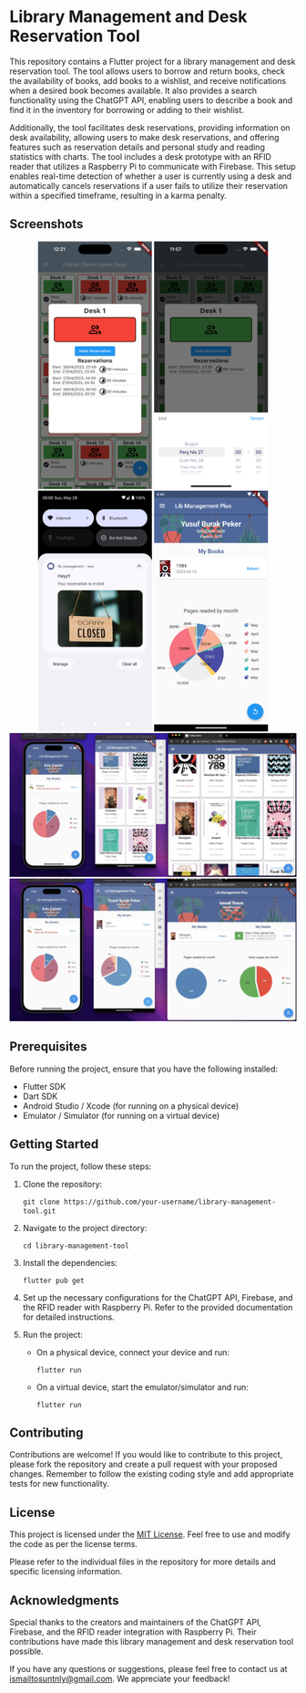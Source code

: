 # Library Management and Desk Reservation Tool

This repository contains a Flutter project for a library management and desk reservation tool. The tool allows users to borrow and return books, check the availability of books, add books to a wishlist, and receive notifications when a desired book becomes available. It also provides a search functionality using the ChatGPT API, enabling users to describe a book and find it in the inventory for borrowing or adding to their wishlist.

Additionally, the tool facilitates desk reservations, providing information on desk availability, allowing users to make desk reservations, and offering features such as reservation details and personal study and reading statistics with charts. The tool includes a desk prototype with an RFID reader that utilizes a Raspberry Pi to communicate with Firebase. This setup enables real-time detection of whether a user is currently using a desk and automatically cancels reservations if a user fails to utilize their reservation within a specified timeframe, resulting in a karma penalty.

## Screenshots

<div align="center">
  <img src="screenshots/desk3.png" alt="Screenshot 1" width="200" />
  <img src="screenshots/desk2.png" alt="Screenshot 2" width="200" />
   <img src="screenshots/notifiacation.png" alt="Screenshot 3" width="200" />
  <img src="screenshots/profile.png" alt="Screenshot 4" width="200" />
</div>
<div align="center">
  <img src="screenshots/all.png" alt="Screenshot 1" width="800" />
  <img src="screenshots/alldevices2.png" alt="Screenshot 2" width="800" />

</div>


## Prerequisites

Before running the project, ensure that you have the following installed:

- Flutter SDK
- Dart SDK
- Android Studio / Xcode (for running on a physical device)
- Emulator / Simulator (for running on a virtual device)

## Getting Started

To run the project, follow these steps:

1. Clone the repository:

   ```shell
   git clone https://github.com/your-username/library-management-tool.git
   ```

2. Navigate to the project directory:

   ```shell
   cd library-management-tool
   ```

3. Install the dependencies:

   ```shell
   flutter pub get
   ```

4. Set up the necessary configurations for the ChatGPT API, Firebase, and the RFID reader with Raspberry Pi. Refer to the provided documentation for detailed instructions.

5. Run the project:

   - On a physical device, connect your device and run:

     ```shell
     flutter run
     ```

   - On a virtual device, start the emulator/simulator and run:

     ```shell
     flutter run
     ```

## Contributing

Contributions are welcome! If you would like to contribute to this project, please fork the repository and create a pull request with your proposed changes. Remember to follow the existing coding style and add appropriate tests for new functionality.

## License

This project is licensed under the [MIT License](LICENSE). Feel free to use and modify the code as per the license terms.

Please refer to the individual files in the repository for more details and specific licensing information.

## Acknowledgments

Special thanks to the creators and maintainers of the ChatGPT API, Firebase, and the RFID reader integration with Raspberry Pi. Their contributions have made this library management and desk reservation tool possible.

If you have any questions or suggestions, please feel free to contact us at [ismailtosuntnly@gmail.com](mailto:ismailtosuntnly@gmail.com). We appreciate your feedback!

